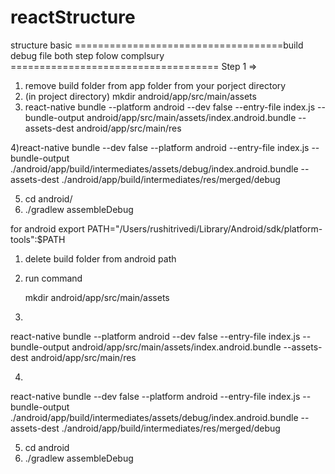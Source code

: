# reactStructure
structure basic 
====================================build debug file both step folow complsury ====================================
Step 1 => 
1)  remove build folder from app folder from your porject directory 
2) (in project directory) mkdir android/app/src/main/assets
3)  react-native bundle --platform android --dev false --entry-file index.js --bundle-output android/app/src/main/assets/index.android.bundle --assets-dest android/app/src/main/res


4)react-native bundle --dev false --platform android --entry-file index.js --bundle-output ./android/app/build/intermediates/assets/debug/index.android.bundle --assets-dest ./android/app/build/intermediates/res/merged/debug

5) cd android/
6) ./gradlew assembleDebug









for android
export PATH="/Users/rushitrivedi/Library/Android/sdk/platform-tools":$PATH

1) delete  build folder from android path 
2) run command 

	mkdir android/app/src/main/assets
3)
 react-native bundle --platform android --dev false --entry-file index.js --bundle-output android/app/src/main/assets/index.android.bundle --assets-dest android/app/src/main/res

4) 
react-native bundle --dev false --platform android --entry-file index.js --bundle-output ./android/app/build/intermediates/assets/debug/index.android.bundle --assets-dest ./android/app/build/intermediates/res/merged/debug

5) cd android
6) ./gradlew assembleDebug
